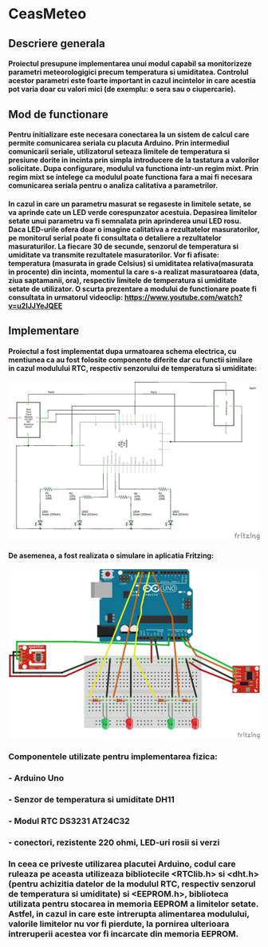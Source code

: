# CeasMeteo
## Descriere generala
#### Proiectul presupune implementarea unui modul capabil sa monitorizeze parametri meteorologigici precum temperatura si umiditatea. Controlul acestor parametri este foarte important in cazul incintelor in care acestia pot varia doar cu valori mici (de exemplu: o sera sau o ciupercarie).
## Mod de functionare
#### Pentru initializare este necesara conectarea la un sistem de calcul care permite comunicarea seriala cu placuta Arduino. Prin intermediul comunicarii seriale, utilizatorul seteaza limitele de temperatura si presiune dorite in incinta prin simpla introducere de la tastatura a valorilor solicitate. Dupa configurare, modulul va functiona intr-un regim mixt. Prin regim mixt se intelege ca modulul poate functiona fara a mai fi necesara comunicarea seriala pentru o analiza calitativa a parametrilor. 
#### In cazul in care un parametru masurat se regaseste in limitele setate, se va aprinde cate un LED verde corespunzator acestuia. Depasirea limitelor setate unui parametru va fi semnalata prin aprinderea unui LED rosu. Daca LED-urile ofera doar o imagine calitativa a rezultatelor masuratorilor, pe monitorul serial poate fi consultata o detaliere a rezultatelor masuraturilor. La fiecare 30 de secunde, senzorul de temperatura si umiditate va transmite rezultatele masuratorilor.  Vor fi afisate: temperatura (masurata in grade Celsius) si umiditatea relativa(masurata in procente) din incinta, momentul la care s-a realizat masuratoarea (data, ziua saptamanii, ora), respectiv limitele de temperatura si umiditate setate de utilizator. O scurta prezentare a modului de functionare poate fi consultata in urmatorul videoclip: https://www.youtube.com/watch?v=u2lJJYeJQEE
## Implementare
#### Proiectul a fost implementat dupa urmatoarea schema electrica, cu mentiunea ca au fost folosite componente diferite dar cu functii similare in cazul modulului RTC, respectiv senzorului de temperatura si umiditate:

<img src="poze/Proiect_SMP_schem.png" width=800>

#### De asemenea, a fost realizata o simulare in aplicatia Fritzing:

<img src="poze/Proiect_SMP_simul.png" width=800>

### Componentele utilizate pentru implementarea fizica:
### - Arduino Uno
### - Senzor de temperatura si umiditate DH11
### - Modul RTC DS3231 AT24C32
### - conectori, rezistente 220 ohmi, LED-uri rosii si verzi
### 
### In ceea ce priveste utilizarea placutei Arduino, codul care ruleaza pe aceasta utilizeaza bibliotecile <RTClib.h> si <dht.h> (pentru achizitia datelor de la modulul RTC, respectiv senzorul de temperatura si umiditate) si <EEPROM.h>, biblioteca utilizata pentru stocarea in memoria EEPROM a limitelor setate. Astfel, in cazul in care este intrerupta alimentarea modulului, valorile limitelor nu vor fi pierdute, la  pornirea ulterioara intreruperii acestea vor fi incarcate din memoria EEPROM.
